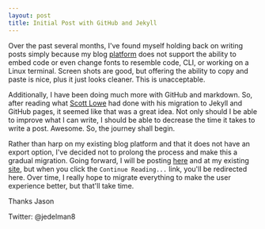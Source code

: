 ```yaml
---
layout: post
title: Initial Post with GitHub and Jekyll
---
```

Over the past several months, I've found myself holding back on writing posts simply because my blog [platform](weebly.com) does not support the ability to embed code or even change fonts to resemble code, CLI, or working on a Linux terminal.  Screen shots are good, but offering the ability to copy and paste is nice, plus it just looks cleaner.  This is unacceptable.

Additionally, I have been doing much more with GitHub and markdown.  So, after reading what [Scott Lowe](http://blog.scottlowe.org/2014/12/18/blog-migration-in-the-works/) had done with his migration to Jekyll and GitHub pages, it seemed like that was a great idea. Not only should I be able to improve what I can write, I should be able to decrease the time it takes to write a post.  Awesome.  So, the journey shall begin.

Rather than harp on my existing blog platform and that it does not have an export option, I've decided not to prolong the process and make this a gradual migration.  Going forward, I will be posting [here](jedelman8.github.io) and at my existing [site](jedelman.com), but when you click the `Continue Reading...` link, you'll be redirected here.  Over time, I really hope to migrate everything to make the user experience better, but that'll take time.

Thanks
Jason

Twitter: @jedelman8

